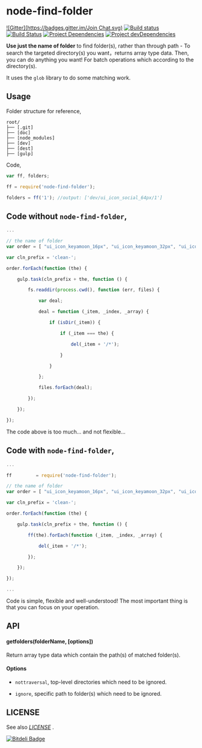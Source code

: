 node-find-folder
================

[![Gitter](https://badges.gitter.im/Join Chat.svg)](https://gitter.im/iTonyYo/node-find-folder?utm_source=badge&utm_medium=badge&utm_campaign=pr-badge&utm_content=badge)
[![Build status](https://ci.appveyor.com/api/projects/status/tgg5rob05g94mao9/branch/master?svg=true)](https://ci.appveyor.com/project/iTonyYo/node-find-folder/branch/master) [![Build Status](https://travis-ci.org/iTonyYo/node-find-folder.svg)](https://travis-ci.org/iTonyYo/node-find-folder) [![Project Dependencies](https://david-dm.org/iTonyYo/node-find-folder.png)](https://david-dm.org/iTonyYo/node-find-folder '点击 · Click') [![Project devDependencies](https://david-dm.org/iTonyYo/node-find-folder/dev-status.png)](https://david-dm.org/iTonyYo/node-find-folder#info=devDependencies '点击 · Click')

**Use just the name of folder** to find folder(s), rather than through path  - To search the targeted directory(s) you want，returns array type data. Then, you can do anything you want! For batch operations which according to the directory(s).

It uses the `glob` library to do some matching work.



Usage
-----

Folder structure for reference,

```
root/
├── [.git]
├── [doc]
├── [node_modules]
├── [dev]
├── [dest]
├── [gulp]
```

Code,

```js
var ff, folders;

ff = require('node-find-folder');

folders = ff('1'); //output: ['dev/ui_icon_social_64px/1']
```



Code without `node-find-folder`,
--------------------------------

```js
...

// the name of folder
var order = [ "ui_icon_keyamoon_16px", "ui_icon_keyamoon_32px", "ui_icon_social_32px"];

var cln_prefix = 'clean-';

order.forEach(function (the) {

    gulp.task(cln_prefix + the, function () {

        fs.readdir(process.cwd(), function (err, files) {

            var deal;

            deal = function (_item, _index, _array) {

                if (isDir(_item)) {

                    if (_item === the) {

                        del(_item + '/*');

                    }

                }

            };

            files.forEach(deal);

        });

    });

});
```
The code above is too much... and not flexible...



Code with `node-find-folder`,
-----------------------------

```js
...

ff         = require('node-find-folder');

// the name of folder
var order = [ "ui_icon_keyamoon_16px", "ui_icon_keyamoon_32px", "ui_icon_social_32px"];

var cln_prefix = 'clean-';

order.forEach(function (the) {

    gulp.task(cln_prefix + the, function () {

        ff(the).forEach(function (_item, _index, _array) {

            del(_item + '/*');

        });

    });

});

...
```
Code is simple, flexible and well-understood! The most important thing is that you can focus on your operation.



API
------

#### getfolders(folderName, [options])

Return array type data which contain the path(s) of matched folder(s).

#### Options

+ `nottraversal`, top-level directories which need to be ignored.

+ `ignore`, specific path to folder(s) which need to be ignored.



LICENSE
------

See also [*LICENSE*](https://github.com/iTonyYo/WSK_IMAGE/blob/master/LICENSE '点击 · Click') .


[![Bitdeli Badge](https://d2weczhvl823v0.cloudfront.net/iTonyYo/node-find-folder/trend.png)](https://bitdeli.com/free "Bitdeli Badge")

